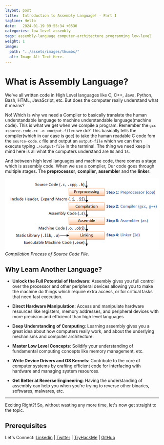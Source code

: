 ```yaml
---
layout: post
title:  Introduction to Assembly Language! - Part I
tagline: Hello
date:   2024-01-19 09:55:34 +0530
categories: low-level assembly
tags: assembly-language computer-architecture programming low-level 
weight: 1
image:
  path: "../assets/images/thumbs/"
  alt: Image Alt Text Here.
---
```


# What is Assembly Language?
We've all written code in High Level languages like C, C++, Java, Python, Bash, HTML, JavaScript, etc. But does the computer really understand what it means? 
<br>

No! Which is why we need a Compiler to basically translate the human understandable language to machine understandable language(machine code). This is what we get when we compile a program. Remember the `gcc <source-code.c> -o <output-file>` we do? This basically tells the compiler(which in our case is gcc) to take the human readable C code fom the `source-code.c` file and output an `output-file` which we can then execute typing `./output-file` in the terminal. The thing we need keep in mind here is all what the computers understand are `0`s and `1`s.
<br>

And between high level languages and machine code, there comes a stage which is assembly code. When we use a compiler, Our code goes through multiple stages. The **preprocessor**, **compiler**, **assembler** and the **linker**.

![Image](../assets/images/intro-to-assembly-language/compilation-process.png)
_Compilation Process of Source Code File._

## Why Learn Another Language?
- **Unlock the Full Potential of Hardware**: Assembly gives you full control over the processor and other peripheral devices allowing you to make the machine do things which require extra access, or for critical tasks that need fast execution.

- **Direct Hardware Manipulation**: Access and manipulate hardware resources like registers, memory addresses, and peripheral devices with more precision and efficienct than high level languages 

- **Deep Understanding of Computing**: Learning assembly gives you a great idea about how computers really work, and about the underlying mechanisms and computer architecture.

- **Master Low Level Concepts**: Solidify your understanding of fundamental computing concepts like memory management, etc.

- **Write Device Drivers and OS Kernels**: Contribute to the core of computer systems by crafting efficient code for interfacing with hardware and managing system resources.

- **Get Better at Reverse Engineering**: Having the understanding of assembly can help you when you're trying to reverse other binaries, softwares, malwares, etc. 

----

Exciting Right?! So, without wasting any more time, let's now get straight to the topic.

## Prerequisites


<!--Footer><Footer/!-->
Let's Connect:
[Linkedin](https://www.linkedin.com/in/nimishdudhe) | [Twitter](https://www.twitter.com/SecOvfShanks) | [TryHackMe](https://www.tryhackme.com/p/SecOvfShanks) | [GitHub](https://www.github.com/nimishdudhe01)